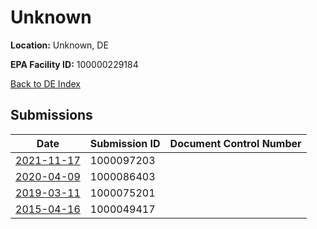 # Unknown

**Location:** Unknown, DE

**EPA Facility ID:** 100000229184

[Back to DE Index](../../index.md)

## Submissions

| Date | Submission ID | Document Control Number |
|------|--------------|-------------------------|
| [2021-11-17](submissions/1000097203.md) | 1000097203 |  |
| [2020-04-09](submissions/1000086403.md) | 1000086403 |  |
| [2019-03-11](submissions/1000075201.md) | 1000075201 |  |
| [2015-04-16](submissions/1000049417.md) | 1000049417 |  |
